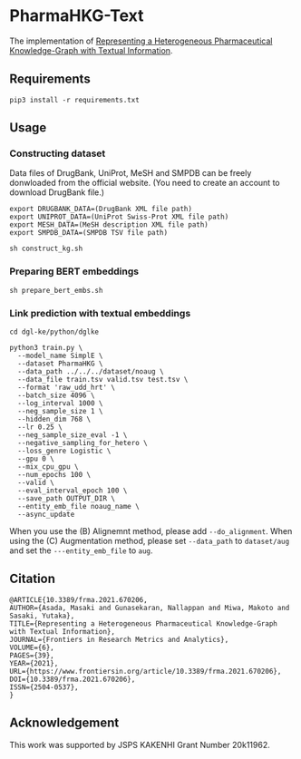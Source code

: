 # PharmaHKG-Text
The implementation of [Representing a Heterogeneous Pharmaceutical Knowledge-Graph with Textual Information](https://www.frontiersin.org/articles/10.3389/frma.2021.670206/full).

## Requirements
```
pip3 install -r requirements.txt
```

## Usage
### Constructing dataset
Data files of DrugBank, UniProt, MeSH and SMPDB can be freely donwloaded from the official website. (You need to create an account to download DrugBank file.)
```
export DRUGBANK_DATA=(DrugBank XML file path)
export UNIPROT_DATA=(UniProt Swiss-Prot XML file path)
export MESH_DATA=(MeSH description XML file path)
export SMPDB_DATA=(SMPDB TSV file path)

sh construct_kg.sh
```

### Preparing BERT embeddings
```
sh prepare_bert_embs.sh
```

### Link prediction with textual embeddings
```
cd dgl-ke/python/dglke

python3 train.py \
  --model_name SimplE \
  --dataset PharmaHKG \
  --data_path ../../../dataset/noaug \
  --data_file train.tsv valid.tsv test.tsv \
  --format 'raw_udd_hrt' \
  --batch_size 4096 \
  --log_interval 1000 \
  --neg_sample_size 1 \
  --hidden_dim 768 \
  --lr 0.25 \
  --neg_sample_size_eval -1 \
  --negative_sampling_for_hetero \
  --loss_genre Logistic \
  --gpu 0 \
  --mix_cpu_gpu \
  --num_epochs 100 \
  --valid \
  --eval_interval_epoch 100 \
  --save_path OUTPUT_DIR \
  --entity_emb_file noaug_name \
  --async_update
```
When you use the (B) Alignemnt method, please add ```--do_alignment```.
When using the (C) Augmentation method, please set ```--data_path``` to ```dataset/aug``` and set the ```---entity_emb_file``` to ```aug```.

## Citation
```
@ARTICLE{10.3389/frma.2021.670206,
AUTHOR={Asada, Masaki and Gunasekaran, Nallappan and Miwa, Makoto and Sasaki, Yutaka},   
TITLE={Representing a Heterogeneous Pharmaceutical Knowledge-Graph with Textual Information},      
JOURNAL={Frontiers in Research Metrics and Analytics},      
VOLUME={6},      
PAGES={39},     
YEAR={2021},      
URL={https://www.frontiersin.org/article/10.3389/frma.2021.670206},       
DOI={10.3389/frma.2021.670206},      
ISSN={2504-0537},   
}
```

## Acknowledgement
This work was supported by JSPS KAKENHI Grant Number 20k11962.
